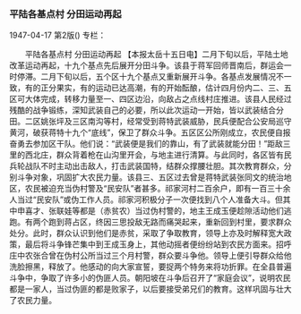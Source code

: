 ### 平陆各基点村  分田运动再起

1947-04-17
第2版()
专栏：

　　平陆各基点村
    分田运动再起
    【本报太岳十五日电】二月下旬以后，平陆土地改革运动再起，十九个基点先后展开分田斗争。该县于蒋军回师晋南后，群运会一时停滞。二月下旬以后，五个区十九个基点又重新展开斗争。各基点发展情况不一致，有的正分果实，有的运动已达高潮，有的开始酝酿，估计四月份内二、三、五区可大体完成，转移力量至一、四区边沿，向敌占之点线村庄推进。该县人民经过残酷的战争锻练，深知武装自己的必要，所以此次运动一开始，皆以武装结合分田。二区姚张坪及三区南沟等村，经常受到蒋特武装威胁，民兵便配合公安局巡守黄河，破获蒋特十九个“底线”，保卫了群众斗争。五区区公所刚成立，农民便自报奋勇去参加区干队。他们说：“武装便是我们的靠山，有了武装就能分田！”距敌三里的西北庄，群众背着枪在山沟里开会，与地主进行清算。与此同时，各区皆有民兵轮战队不时主动出击敌人，打击武装国特，结群众撑腰壮胆。其次教育群众，分别斗争对象，巩固扩大农民力量。该县三、五区过去曾是蒋特武装张同文的统治地区，农民被迫充当伪村警及“民安队”者甚多。祁家河村二百余户，即有一百三十余人当过“民安队”或伪工作人员。祁家河积极分子一次便找到八个人准备大斗。但其中申喜才、张联娃等都是（赤贫农）当过伪村警的，地主王成玉便趁隙活动他们逃跑。有两个跑到蒋占区，终因三思投敌无路而痛哭起来，重新回到村里，要求群众处分。此时，群众认识到他们是赤贫，采取了争取教育，领导上亦及时解释宽大政策，最后将斗争锋芒集中到王成玉身上，其他动摇者便纷纷站到农民方面来。招呼庄中农张合曾在伪村公所当过三个月村警，群众要斗争他。领导上便引导群众给他洗脸擦黑，释放了。他感动的向大家宣誓，要捉两个特务来将功折罪。在全县普遍斗争中，争取了许多小的伪匪人员。朝阳坡在斗争后召开了“家庭会议”，说明农民都是一家人，当过伪匪的都是败家子，以后要接受弟兄们的教育。这样巩固与壮大了农民力量。
